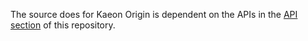 The source does for Kaeon Origin is dependent on the APIs in the [API section](https://github.com/Gallery-of-Kaeon/Kaeon-FUSION/tree/master/Kaeon%20FUSION/APIs) of this repository.